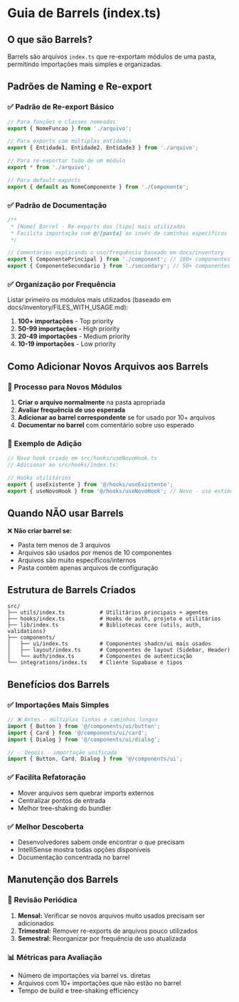 # Guia de Barrels (index.ts)

## O que são Barrels?

Barrels são arquivos `index.ts` que re-exportam módulos de uma pasta, permitindo importações mais simples e organizadas.

## Padrões de Naming e Re-export

### ✅ **Padrão de Re-export Básico**
```typescript
// Para funções e classes nomeadas
export { NomeFuncao } from './arquivo';

// Para exports com múltiplas entidades
export { Entidade1, Entidade2, Entidade3 } from './arquivo';

// Para re-exportar tudo de um módulo
export * from './arquivo';

// Para default exports
export { default as NomeComponente } from './Componente';
```

### ✅ **Padrão de Documentação**
```typescript
/**
 * [Nome] Barrel - Re-exports dos [tipo] mais utilizados
 * Facilita importação com @/[pasta] ao invés de caminhos específicos
 */

// Comentários explicando o uso/frequência baseado em docs/inventory
export { ComponentePrincipal } from './component'; // 100+ componentes
export { ComponenteSecundario } from './secondary'; // 50+ componentes
```

### ✅ **Organização por Frequência**
Listar primeiro os módulos mais utilizados (baseado em docs/inventory/FILES_WITH_USAGE.md):
1. **100+ importações** - Top priority
2. **50-99 importações** - High priority  
3. **20-49 importações** - Medium priority
4. **10-19 importações** - Low priority

## Como Adicionar Novos Arquivos aos Barrels

### 📝 **Processo para Novos Módulos**

1. **Criar o arquivo normalmente** na pasta apropriada
2. **Avaliar frequência de uso esperada**
3. **Adicionar ao barrel correspondente** se for usado por 10+ arquivos
4. **Documentar no barrel** com comentário sobre uso esperado

### 📝 **Exemplo de Adição**
```typescript
// Novo hook criado em src/hooks/useNovoHook.ts
// Adicionar ao src/hooks/index.ts:

// Hooks utilitários
export { useExistente } from '@/hooks/useExistente';
export { useNovoHook } from '@/hooks/useNovoHook'; // Novo - uso estimado 15+ componentes
```

## Quando NÃO usar Barrels

❌ **Não criar barrel se:**
- Pasta tem menos de 3 arquivos
- Arquivos são usados por menos de 10 componentes
- Arquivos são muito específicos/internos
- Pasta contém apenas arquivos de configuração

## Estrutura de Barrels Criados

```
src/
├── utils/index.ts           # Utilitários principais + agentes
├── hooks/index.ts           # Hooks de auth, projeto e utilitários
├── lib/index.ts             # Bibliotecas core (utils, auth, validations)
├── components/
│   ├── ui/index.ts          # Componentes shadcn/ui mais usados
│   ├── layout/index.ts      # Componentes de layout (Sidebar, Header)
│   └── auth/index.ts        # Componentes de autenticação
└── integrations/index.ts    # Cliente Supabase e tipos
```

## Benefícios dos Barrels

### ✅ **Importações Mais Simples**
```typescript
// ❌ Antes - múltiplas linhas e caminhos longos
import { Button } from '@/components/ui/button';
import { Card } from '@/components/ui/card';
import { Dialog } from '@/components/ui/dialog';

// ✅ Depois - importação unificada
import { Button, Card, Dialog } from '@/components/ui';
```

### ✅ **Facilita Refatoração**
- Mover arquivos sem quebrar imports externos
- Centralizar pontos de entrada
- Melhor tree-shaking do bundler

### ✅ **Melhor Descoberta**
- Desenvolvedores sabem onde encontrar o que precisam
- IntelliSense mostra todas opções disponíveis
- Documentação concentrada no barrel

## Manutenção dos Barrels

### 🔄 **Revisão Periódica**
1. **Mensal:** Verificar se novos arquivos muito usados precisam ser adicionados
2. **Trimestral:** Remover re-exports de arquivos pouco utilizados
3. **Semestral:** Reorganizar por frequência de uso atualizada

### 📊 **Métricas para Avaliação**
- Número de importações via barrel vs. diretas
- Arquivos com 10+ importações que não estão no barrel
- Tempo de build e tree-shaking efficiency